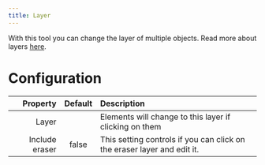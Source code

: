 ```yaml
---
title: Layer
---
```


With this tool you can change the layer of multiple objects. Read more about layers [here](../layers.md).

# Configuration

|       Property | Default | Description                                                             |
| --------------:|:-------:|:----------------------------------------------------------------------- |
|          Layer |         | Elements will change to this layer if clicking on them                  |
| Include eraser |  false  | This setting controls if you can click on the eraser layer and edit it. |

